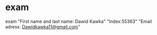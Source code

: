 # exam
exam
"First name and last name: Dawid Kawka"
"Index:55363"
"Email adress: Dawidkawka11@gmail.com"